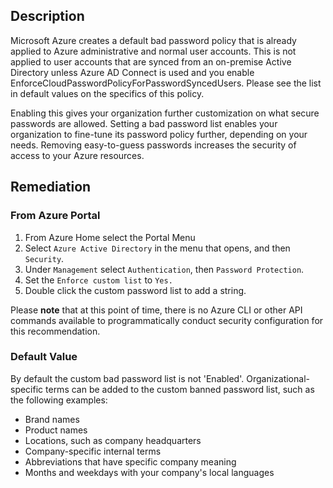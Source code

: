 ## Description

Microsoft Azure creates a default bad password policy that is already applied to Azure administrative and normal user accounts. This is not applied to user accounts that are synced from an on-premise Active Directory unless Azure AD Connect is used and you enable EnforceCloudPasswordPolicyForPasswordSyncedUsers. Please see the list in default values on the specifics of this policy.

Enabling this gives your organization further customization on what secure passwords are allowed. Setting a bad password list enables your organization to fine-tune its password policy further, depending on your needs. Removing easy-to-guess passwords increases the security of access to your Azure resources.

## Remediation

### From Azure Portal

1. From Azure Home select the Portal Menu
2. Select `Azure Active Directory` in the menu that opens, and then `Security`.
3. Under `Management` select `Authentication`, then `Password Protection`.
4. Set the `Enforce custom list` to `Yes.`
5. Double click the custom password list to add a string.

Please **note** that at this point of time, there is no Azure CLI or other API commands available to programmatically conduct security configuration for this recommendation.

### Default Value

By default the custom bad password list is not 'Enabled'. Organizational-specific terms can be added to the custom banned password list, such as the following examples:
- Brand names
- Product names
- Locations, such as company headquarters
- Company-specific internal terms
- Abbreviations that have specific company meaning
- Months and weekdays with your company's local languages